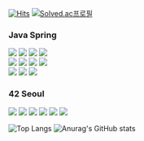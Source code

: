 [![Hits](https://hits.seeyoufarm.com/api/count/incr/badge.svg?url=https%3A%2F%2Fgithub.com%2Feezn%2Fhit-counter&count_bg=%2379C83D&title_bg=%23555555&icon=github.svg&icon_color=%23E7E7E7&title=Github&edge_flat=false)](https://hits.seeyoufarm.com)
[![Solved.ac프로필](http://mazassumnida.wtf/api/mini/generate_badge?boj=pplaneoo)](https://solved.ac/pplaneoo)


### Java Spring
<img src="https://img.shields.io/badge/Java-007396?style=flat&logo=java&logoColor=white"> <img src="https://img.shields.io/badge/Spring-6DB33F?style=flat&logo=spring&logoColor=white"> <img src="https://img.shields.io/badge/SpringBoot-6DB33F?style=flat&logo=springboot&logoColor=white"> <img src="https://img.shields.io/badge/Thymeleaf-005F0F?style=flat&logo=thymeleaf&logoColor=white"> </br>
<img src="https://img.shields.io/badge/JdbcTemplate-007396?style=flat&logo=jdbctemplate&logoColor=white">
<img src="https://img.shields.io/badge/MySQL-4479A1?style=flat&logo=MySQL&logoColor=white"> <img src="https://img.shields.io/badge/MariaDB-003545?style=flat&logo=MariaDB&logoColor=white"> <img src="https://img.shields.io/badge/H2 Database-1C20F7?style=flat&logo=H2&logoColor=white"> </br>
<img src="https://img.shields.io/badge/HTML5-E34F26?style=flat&logo=html5&logoColor=white"> <img src="https://img.shields.io/badge/CSS3-1572B6?style=flat&logo=CSS3&logoColor=white"> 
<img src="https://img.shields.io/badge/Amazon EC2-232F3E?style=flat&logo=Amazon AWS&logoColor=white"> 
<!-- Docker <img src="https://img.shields.io/badge/Docker-2496ED?style=flat&logo=Docker&logoColor=white"> -->


### 42 Seoul
<img src="https://img.shields.io/badge/Seoul-000000?style=flat&logo=42&logoColor=white"> <img src="https://img.shields.io/badge/Linux-FCC624?style=flat&logo=linux&logoColor=black"> <img src="https://img.shields.io/badge/Bash-4EAA25?style=flat&logo=gnubash&logoColor=white"> <img src="https://img.shields.io/badge/Vim-019733?style=flat&logo=Vim&logoColor=white"> <img src="https://img.shields.io/badge/C-00599C?style=flat"> <img src="https://img.shields.io/badge/CPP-00599C?style=flat">




<!--
<img src="https://img.shields.io/badge/JdbcTemplate-4E7C9D?style=flat&logo=jdbctemplate&logoColor=white"> <img src="https://img.shields.io/badge/H2 Database-1D21FF?style=flat&logo=h2database&logoColor=white"> 
-->


![Top Langs](https://github-readme-stats.vercel.app/api/top-langs/?username=eezn&layout=compact&hide=objective-c,roff&langs_count=6&hide_title=true&card_width=445)
![Anurag's GitHub stats](https://github-readme-stats.vercel.app/api?username=eezn&show_icons=true)


<!--


<img src="https://img.shields.io/badge/Python-3776AB?style=flat&logo=python&logoColor=white"> 
<img src="https://img.shields.io/badge/Django-092E20?style=flat&logo=django&logoColor=white">

<img src="https://img.shields.io/badge/HTML5-E34F26?style=flat&logo=html5&logoColor=white">
<img src="https://img.shields.io/badge/CSS3-1572B6?style=flat&logo=CSS3&logoColor=white"> 
<img src="https://img.shields.io/badge/Tailwind CSS-06B6D4?style=flat&logo=tailwindcss&logoColor=white">

<img src="https://img.shields.io/badge/IntelliJ IDEA-000000?style=flat&logo=intellijidea&logoColor=white">
<img src="https://img.shields.io/badge/PyCharm-000000?style=flat&logo=pycharm&logoColor=white">
<img src="https://img.shields.io/badge/Visual Studio Code-007ACC?style=flat&logo=visualstudiocode&logoColor=white">

[![mazandi profile](http://mazandi.herokuapp.com/api?handle=pplaneoo&theme=light)](https://github.com/eezn/problem-solving) -
-->
